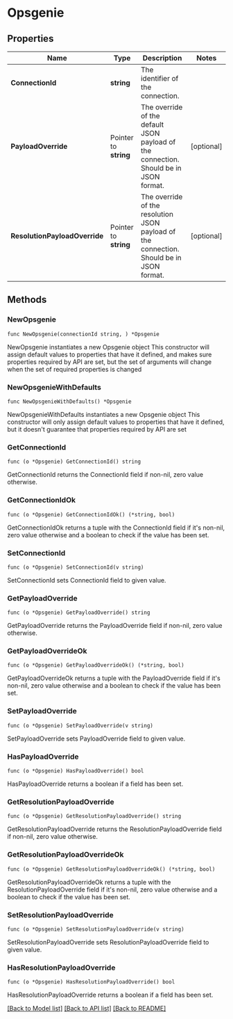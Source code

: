 # Opsgenie

## Properties

Name | Type | Description | Notes
------------ | ------------- | ------------- | -------------
**ConnectionId** | **string** | The identifier of the connection. | 
**PayloadOverride** | Pointer to **string** | The override of the default JSON payload of the connection. Should be in JSON format. | [optional] 
**ResolutionPayloadOverride** | Pointer to **string** | The override of the resolution JSON payload of the connection. Should be in JSON format. | [optional] 

## Methods

### NewOpsgenie

`func NewOpsgenie(connectionId string, ) *Opsgenie`

NewOpsgenie instantiates a new Opsgenie object
This constructor will assign default values to properties that have it defined,
and makes sure properties required by API are set, but the set of arguments
will change when the set of required properties is changed

### NewOpsgenieWithDefaults

`func NewOpsgenieWithDefaults() *Opsgenie`

NewOpsgenieWithDefaults instantiates a new Opsgenie object
This constructor will only assign default values to properties that have it defined,
but it doesn't guarantee that properties required by API are set

### GetConnectionId

`func (o *Opsgenie) GetConnectionId() string`

GetConnectionId returns the ConnectionId field if non-nil, zero value otherwise.

### GetConnectionIdOk

`func (o *Opsgenie) GetConnectionIdOk() (*string, bool)`

GetConnectionIdOk returns a tuple with the ConnectionId field if it's non-nil, zero value otherwise
and a boolean to check if the value has been set.

### SetConnectionId

`func (o *Opsgenie) SetConnectionId(v string)`

SetConnectionId sets ConnectionId field to given value.


### GetPayloadOverride

`func (o *Opsgenie) GetPayloadOverride() string`

GetPayloadOverride returns the PayloadOverride field if non-nil, zero value otherwise.

### GetPayloadOverrideOk

`func (o *Opsgenie) GetPayloadOverrideOk() (*string, bool)`

GetPayloadOverrideOk returns a tuple with the PayloadOverride field if it's non-nil, zero value otherwise
and a boolean to check if the value has been set.

### SetPayloadOverride

`func (o *Opsgenie) SetPayloadOverride(v string)`

SetPayloadOverride sets PayloadOverride field to given value.

### HasPayloadOverride

`func (o *Opsgenie) HasPayloadOverride() bool`

HasPayloadOverride returns a boolean if a field has been set.

### GetResolutionPayloadOverride

`func (o *Opsgenie) GetResolutionPayloadOverride() string`

GetResolutionPayloadOverride returns the ResolutionPayloadOverride field if non-nil, zero value otherwise.

### GetResolutionPayloadOverrideOk

`func (o *Opsgenie) GetResolutionPayloadOverrideOk() (*string, bool)`

GetResolutionPayloadOverrideOk returns a tuple with the ResolutionPayloadOverride field if it's non-nil, zero value otherwise
and a boolean to check if the value has been set.

### SetResolutionPayloadOverride

`func (o *Opsgenie) SetResolutionPayloadOverride(v string)`

SetResolutionPayloadOverride sets ResolutionPayloadOverride field to given value.

### HasResolutionPayloadOverride

`func (o *Opsgenie) HasResolutionPayloadOverride() bool`

HasResolutionPayloadOverride returns a boolean if a field has been set.


[[Back to Model list]](../README.md#documentation-for-models) [[Back to API list]](../README.md#documentation-for-api-endpoints) [[Back to README]](../README.md)


